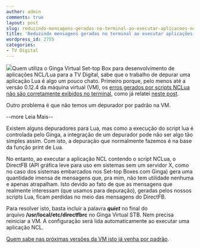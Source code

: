 ```yaml
---
author: admin
comments: true
layout: post
slug: reduzindo-mensagens-geradas-no-terminal-ao-executar-aplicacoes-ncllua-no-ginga-virtual-stb
title: 'Reduzindo mensagens geradas no terminal ao executar aplicações #NCL/#Lua no #Ginga Virtual STB. #TVD'
wordpress_id: 2755
categories:
- TV Digital
---
```


[![](http://manoelcampos.com/wp-content/uploads/tvd-error.png)](http://manoelcampos.com/wp-content/uploads/tvd-error.png)Quem utiliza o Ginga Virtual Set-top Box para desenvolvimento de aplicações NCL/Lua para a TV Digital, sabe que o trabalho de depurar uma aplicação Lua é algo um pouco chato. Primeiro porque, pelo menos até a versão 0.12.4 da máquina virtual (VM), os [erros gerados por scripts NCLua não são corretamente exibidos no terminal](http://manoelcampos.com/2012/07/25/exibindo-erros-em-scripts-nclua-tvd-ginga-ncl-lua/), como já relatei [neste post](http://manoelcampos.com/2012/07/25/exibindo-erros-em-scripts-nclua-tvd-ginga-ncl-lua/).

Outro problema é que não temos um depurador por padrão na VM. 


--more Leia Mais--


Existem alguns depuradores para Lua, mas como a execução do script lua é controlada pelo Ginga, a integração de um depurador pode não ser algo tão simples assim. Com isto, a depuração que normalmente fazemos é na base da função print de Lua.

No entanto, ao executar a aplicação NCL contendo o script NCLua, o DirectFB (API gráfica leve para uso em sistemas sem um servidor X, como no caso dos sistemas embarcados nos Set-top Boxes com Ginga) gera uma quantidade imensa de mensagens que, pra mim, não tem utilidade nenhuma e apenas atrapalham. Isto devido ao fato de que as mensagens que realmente interessam (que usamos para depuração), geradas pelos nossos scripts Lua, ficam perdidas no meio das mensagens do DirectFB.

Para resolver isto, basta incluir a palavra _**quiet**_ no final do arquivo **/usr/local/etc/directfbrc** no Ginga Virtual STB. Nem precisa reiniciar a VM. A configuração será lida automaticamente ao executar uma aplicação NCL.

[Quem sabe nas próximas versões da VM isto já venha por padrão](http://www.softwarepublico.gov.br/dotlrn/clubs/ginga/forums/message-view?message_id=59464592).
